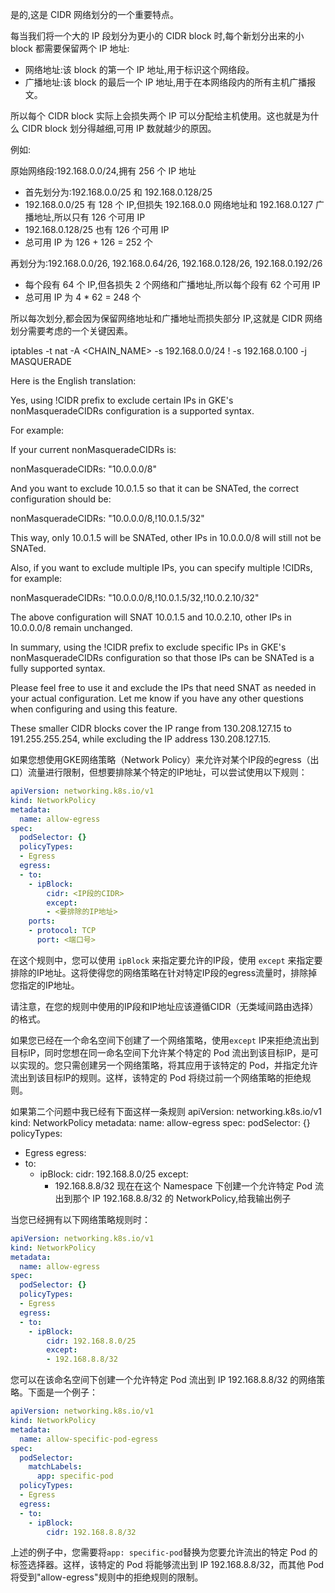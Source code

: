 是的,这是 CIDR 网络划分的一个重要特点。

每当我们将一个大的 IP 段划分为更小的 CIDR block 时,每个新划分出来的小 block 都需要保留两个 IP 地址:

- 网络地址:该 block 的第一个 IP 地址,用于标识这个网络段。
- 广播地址:该 block 的最后一个 IP 地址,用于在本网络段内的所有主机广播报文。

所以每个 CIDR block 实际上会损失两个 IP 可以分配给主机使用。这也就是为什么 CIDR block 划分得越细,可用 IP 数就越少的原因。

例如:

原始网络段:192.168.0.0/24,拥有 256 个 IP 地址 

- 首先划分为:192.168.0.0/25 和 192.168.0.128/25
- 192.168.0.0/25 有 128 个 IP,但损失 192.168.0.0 网络地址和 192.168.0.127 广播地址,所以只有 126 个可用 IP
- 192.168.0.128/25 也有 126 个可用 IP
- 总可用 IP 为 126 + 126 = 252 个

再划分为:192.168.0.0/26, 192.168.0.64/26, 192.168.0.128/26, 192.168.0.192/26
- 每个段有 64 个 IP,但各损失 2 个网络和广播地址,所以每个段有 62 个可用 IP
- 总可用 IP 为 4 * 62 = 248 个

所以每次划分,都会因为保留网络地址和广播地址而损失部分 IP,这就是 CIDR 网络划分需要考虑的一个关键因素。


iptables -t nat -A <CHAIN_NAME> -s 192.168.0.0/24 ! -s 192.168.0.100 -j MASQUERADE



Here is the English translation:

Yes, using !CIDR prefix to exclude certain IPs in GKE's nonMasqueradeCIDRs configuration is a supported syntax. 

For example:

If your current nonMasqueradeCIDRs is:

nonMasqueradeCIDRs: "10.0.0.0/8" 


And you want to exclude 10.0.1.5 so that it can be SNATed, the correct configuration should be:

nonMasqueradeCIDRs: "10.0.0.0/8,!10.0.1.5/32"


This way, only 10.0.1.5 will be SNATed, other IPs in 10.0.0.0/8 will still not be SNATed.

Also, if you want to exclude multiple IPs, you can specify multiple !CIDRs, for example:

nonMasqueradeCIDRs: "10.0.0.0/8,!10.0.1.5/32,!10.0.2.10/32" 


The above configuration will SNAT 10.0.1.5 and 10.0.2.10, other IPs in 10.0.0.0/8 remain unchanged.

In summary, using the !CIDR prefix to exclude specific IPs in GKE's nonMasqueradeCIDRs configuration so that those IPs can be SNATed is a fully supported syntax. 

Please feel free to use it and exclude the IPs that need SNAT as needed in your actual configuration. Let me know if you have any other questions when configuring and using this feature.

These smaller CIDR blocks cover the IP range from 130.208.127.15 to 191.255.255.254, while excluding the IP address 130.208.127.15.

如果您想使用GKE网络策略（Network Policy）来允许对某个IP段的egress（出口）流量进行限制，但想要排除某个特定的IP地址，可以尝试使用以下规则：

```yaml
apiVersion: networking.k8s.io/v1
kind: NetworkPolicy
metadata:
  name: allow-egress
spec:
  podSelector: {}
  policyTypes:
  - Egress
  egress:
  - to:
    - ipBlock:
        cidr: <IP段的CIDR>
        except:
        - <要排除的IP地址>
    ports:
    - protocol: TCP
      port: <端口号>
```

在这个规则中，您可以使用 `ipBlock` 来指定要允许的IP段，使用 `except` 来指定要排除的IP地址。这将使得您的网络策略在针对特定IP段的egress流量时，排除掉您指定的IP地址。 

请注意，在您的规则中使用的IP段和IP地址应该遵循CIDR（无类域间路由选择）的格式。

如果您已经在一个命名空间下创建了一个网络策略，使用`except` IP来拒绝流出到目标IP，同时您想在同一命名空间下允许某个特定的 Pod 流出到该目标IP，是可以实现的。您只需创建另一个网络策略，将其应用于该特定的 Pod，并指定允许流出到该目标IP的规则。这样，该特定的 Pod 将绕过前一个网络策略的拒绝规则。


如果第二个问题中我已经有下面这样一条规则
apiVersion: networking.k8s.io/v1
kind: NetworkPolicy
metadata:
  name: allow-egress
spec:
  podSelector: {}
  policyTypes:
  - Egress
  egress:
  - to:
    - ipBlock:
        cidr: 192.168.8.0/25
        except:
        - 192.168.8.8/32
现在在这个 Namespace 下创建一个允许特定 Pod 流出到那个 IP 192.168.8.8/32 的 NetworkPolicy,给我输出例子

当您已经拥有以下网络策略规则时：

```yaml
apiVersion: networking.k8s.io/v1
kind: NetworkPolicy
metadata:
  name: allow-egress
spec:
  podSelector: {}
  policyTypes:
  - Egress
  egress:
  - to:
    - ipBlock:
        cidr: 192.168.8.0/25
        except:
        - 192.168.8.8/32
```

您可以在该命名空间下创建一个允许特定 Pod 流出到 IP 192.168.8.8/32 的网络策略。下面是一个例子：

```yaml
apiVersion: networking.k8s.io/v1
kind: NetworkPolicy
metadata:
  name: allow-specific-pod-egress
spec:
  podSelector:
    matchLabels:
      app: specific-pod
  policyTypes:
  - Egress
  egress:
  - to:
    - ipBlock:
        cidr: 192.168.8.8/32
```

上述的例子中，您需要将`app: specific-pod`替换为您要允许流出的特定 Pod 的标签选择器。这样，该特定的 Pod 将能够流出到 IP 192.168.8.8/32，而其他 Pod 将受到"allow-egress"规则中的拒绝规则的限制。
